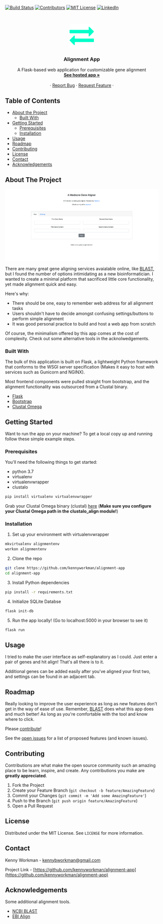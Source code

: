 [![Build Status][build-shield]][build-url]
[![Contributors][contributors-shield]][contributors-url]
[![MIT License][license-shield]][license-url]
[![LinkedIn][linkedin-shield]][linkedin-url]



<!-- PROJECT LOGO -->
<br />
<p align="center">
  <a href="https://github.com/kennyworkman/alignment-app">
    <img src="logo.png" alt="Logo" width="80" height="80">
  </a>

  <h3 align="center">Alignment App</h3>

  <p align="center">
   A Flask-based web application for customizable gene alignment 
    <br />
    <a href="https://genealigner.site/"><strong>See hosted app »</strong></a>
    <br />
    <br />
    ·
    <a href="https://github.com/kennyworkman/alignment-app/issues">Report Bug</a>
    ·
    <a href="https://github.com/kennyworkman/alignment-app/issues">Request Feature</a>
    ·
  </p>
</p>



<!-- TABLE OF CONTENTS -->
## Table of Contents

* [About the Project](#about-the-project)
  * [Built With](#built-with)
* [Getting Started](#getting-started)
  * [Prerequisites](#prerequisites)
  * [Installation](#installation)
* [Usage](#usage)
* [Roadmap](#roadmap)
* [Contributing](#contributing)
* [License](#license)
* [Contact](#contact)
* [Acknowledgements](#acknowledgements)



<!-- ABOUT THE PROJECT -->
## About The Project

[![Application Name Screen Shot][application-screenshot]](https://genealigner.site)

There are many great gene aligning services avaialable online, like [BLAST](https://blast.ncbi.nlm.nih.gov), but I found the number of options intimidating as a new bioinformatician. I wanted to create a minimal platform that sacrificed little core functionality, yet made alignment quick and easy.

Here's why:
* There should be one, easy to remember web address for all alignment tasks
* Users shouldn't have to decide amongst confusing settings/buttons to perform simple alignment
* It was good personal practice to build and host a web app from scratch

Of course, the minimalism offered by this app comes at the cost of complexity. Check out some alternative tools in the acknolwedgements.

### Built With
The bulk of this application is built on Flask, a lightweight Python framework that conforms to the WSGI server specification (Makes it easy to host with services such as Gunicorn and NGINX).

Most frontend components were pulled straight from bootstrap, and the alignment functionality was outsourced from a Clustal binary.

* [Flask](http://flask.pocoo.org)
* [Bootstrap](https://getbootstrap.com)
* [Clustal Omega](http://www.clustal.org/omega/)


<!-- GETTING STARTED -->
## Getting Started

Want to run the app on your machine?
To get a local copy up and running follow these simple example steps.

### Prerequisites

You'll need the following things to get started:
* python 3.7
* virtualenv
* virtualenvwrapper
* clustalo 
```sh
pip install virtualenv virtualenvwrapper
```
Grab your Clustal Omega binary (clustal) [here](http://www.clustal.org/omega/)
(**Make sure you configure your Clustal Omega path in the clustalo_align module!**)

### Installation

1. Set up your environment with virtualenvwrapper
```sh
mkvirtualenv alignmentenv
workon alignmentenv
```
2. Clone the repo
```sh
git clone https://github.com/kennyworkman/alignment-app
cd alignment-app
```
3. Install Python dependencies
```sh
pip install -r requirements.txt
```
4. Initialize SQLite Databse
```sh
flask init-db
```
5. Run the app locally! (Go to localhost:5000 in your browser to see it)
```sh
flask run
```

<!-- USAGE EXAMPLES -->
## Usage

I tried to make the user interface as self-explanatory as I could. Just enter a pair of genes and hit align! That's all there is to it. 

Additional genes can be added easily after you've aligned your first two, and settings can be found in an adjacent tab.


<!-- ROADMAP -->
## Roadmap

Really looking to improve the user experience as long as new features don't get in the way of ease of use. Remember, [BLAST](https://blast.ncbi.nlm.nih.gov) does what this app does and much better! As long as you're comfortable with the tool and know where to click.

Please [contribute](#contributing)!

See the [open issues]( https://github.com/kennyworkman/alignment-app/issues) for a list of proposed features (and known issues).



<!-- CONTRIBUTING -->
## Contributing

Contributions are what make the open source community such an amazing place to be learn, inspire, and create. Any contributions you make are **greatly appreciated**.

1. Fork the Project
2. Create your Feature Branch (`git checkout -b feature/AmazingFeature`)
3. Commit your Changes (`git commit -m 'Add some AmazingFeature'`)
4. Push to the Branch (`git push origin feature/AmazingFeature`)
5. Open a Pull Request



<!-- LICENSE -->
## License

Distributed under the MIT License. See `LICENSE` for more information.



<!-- CONTACT -->
## Contact

Kenny Workman - kennybworkman@gmail.com

Project Link - [https://github.com/kennyworkman/alignment-app](https://github.com/kennyworkman/alignment-app)



<!-- ACKNOWLEDGEMENTS -->
## Acknowledgements
Some additional alignment tools.
* [NCBI BLAST](https://blast.ncbi.nlm.nih.gov/Blast.cgi)
* [EBI Align](https://www.ebi.ac.uk/Tools/psa)





<!-- MARKDOWN LINKS & IMAGES -->
<!-- https://www.markdownguide.org/basic-syntax/#reference-style-links -->
[build-shield]: https://img.shields.io/badge/build-passing-brightgreen.svg?style=flat-square
[build-url]: #
[contributors-shield]: https://img.shields.io/badge/contributors-1-orange.svg?style=flat-square
[contributors-url]: https://github.com/kennyworkman/alignment-app/graphs/contributors
[license-shield]: https://img.shields.io/badge/license-MIT-blue.svg?style=flat-square
[license-url]: https://choosealicense.com/licenses/mit
[linkedin-shield]: https://img.shields.io/badge/-LinkedIn-black.svg?style=flat-square&logo=linkedin&colorB=555
[linkedin-url]: https://www.linkedin.com/in/kenny-workman-11151115a/
[application-screenshot]: https://github.com/kennyworkman/alignment-app/blob/master/screen_shot.png
